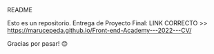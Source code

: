 README

Esto es un repositorio.
Entrega de Proyecto Final:
LINK CORRECTO >> https://marucepeda.github.io/Front-end-Academy---2022---CV/

Gracias por pasar! 😊

